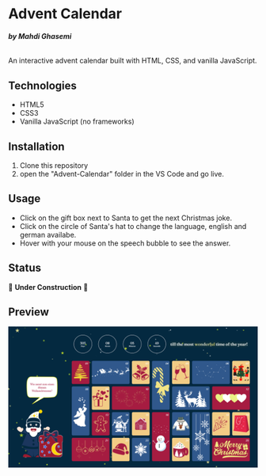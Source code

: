 # Advent Calendar

###### **by Mahdi Ghasemi**

An interactive advent calendar built with HTML, CSS, and vanilla JavaScript.

## Technologies

- HTML5
- CSS3
- Vanilla JavaScript (no frameworks)

## Installation

1. Clone this repository
2. open the "Advent-Calendar" folder in the VS Code and go live.

## Usage

- Click on the gift box next to Santa to get the next Christmas joke.
- Click on the circle of Santa's hat to change the language, english and german availabe.
- Hover with your mouse on the speech bubble to see the answer.

## Status

🚧 **Under Construction** 🚧

## Preview

![Advent Calendar Preview](Advent_Calendar_Preview.PNG)
